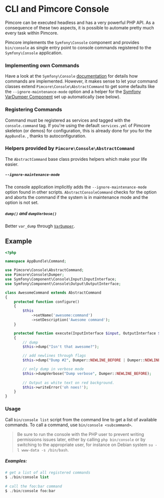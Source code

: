 # CLI and Pimcore Console

Pimcore can be executed headless and has a very powerful PHP API. As a consequence of these two aspects, 
it is possible to automate pretty much every task within Pimcore. 

Pimcore implements the `Symfony\Console` component and provides `bin/console` as single 
entry point to console commands registered to the `Symfony\Console` application. 


### Implementing own Commands
Have a look at the `Symfony\Console` [documentation](http://symfony.com/doc/3.4/console.html) 
for details how commands are implemented. However, it makes sense to let your command classes extend 
`Pimcore\Console\AbstractCommand` to get some defaults like the `--ignore-maintenance-mode` option 
and a helper for the [Symfony VarDumper Component](http://symfony.com/doc/3.4/components/var_dumper/index.html) 
set up automatically (see below).

### Registering Commands
Command must be registered as services and tagged with the `console.command` tag. If you're using the default `services.yml` of Pimcore skeleton (or demos) for  configuration, this is already done for you for the `AppBundle`. , thanks to autoconfiguration.

### Helpers provided by `Pimcore\Console\AbstractCommand`
The `AbstractCommand` base class provides helpers which make your life easier.

##### `--ignore-maintenance-mode`
The console application implicitly adds the `--ignore-maintenance-mode` option found in other scripts.
`AbstractConsoleCommand` checks for the option and aborts the command if the system is in maintenance 
mode and the option is not set.

##### `dump()` and `dumpVerbose()`
Better `var_dump` through [`VarDumper`](http://symfony.com/doc/3.4/components/var_dumper/introduction.html). 

## Example
```php
<?php

namespace AppBundle\Command;

use Pimcore\Console\AbstractCommand;
use Pimcore\Console\Dumper;
use Symfony\Component\Console\Input\InputInterface;
use Symfony\Component\Console\Output\OutputInterface;

class AwesomeCommand extends AbstractCommand
{
    protected function configure()
    {
        $this
            ->setName('awesome:command')
            ->setDescription('Awesome command');
    }

    protected function execute(InputInterface $input, OutputInterface $output)
    {
        // dump
        $this->dump("Isn't that awesome?");

        // add newlines through flags
        $this->dump("Dump #2", Dumper::NEWLINE_BEFORE | Dumper::NEWLINE_AFTER);

        // only dump in verbose mode
        $this->dumpVerbose("Dump verbose", Dumper::NEWLINE_BEFORE);
        
        // Output as white text on red background.
        $this->writeError('oh noes!');
    }
}
```

### Usage
Call `bin/console list` script from the command line to get a list of available commands. To call 
a command, use `bin/console <subcommand>`.

> Be sure to run the console with the PHP user to prevent writing permissions issues later, either by calling `php bin/console` or by switching to the appropriate user, for instance on Debian system `su -l www-data -s /bin/bash`.

##### Examples:
```php 
# get a list of all registered commands
$ ./bin/console list
 
# call the foo:bar command
$ ./bin/console foo:bar
```

